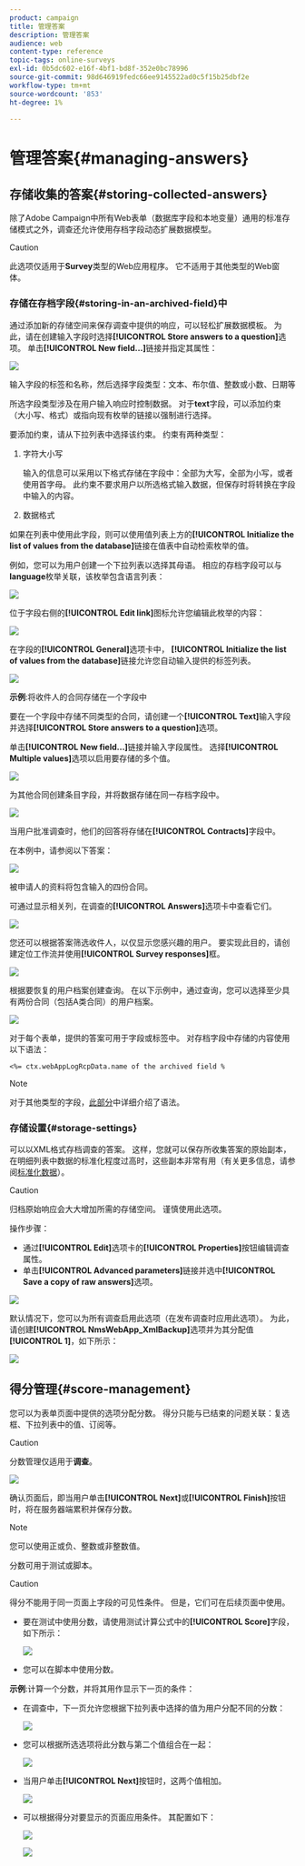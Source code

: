 ```yaml
---
product: campaign
title: 管理答案
description: 管理答案
audience: web
content-type: reference
topic-tags: online-surveys
exl-id: 0b5dc602-e16f-4bf1-bd8f-352e0bc78996
source-git-commit: 98d646919fedc66ee9145522ad0c5f15b25dbf2e
workflow-type: tm+mt
source-wordcount: '853'
ht-degree: 1%

---
```


# 管理答案{#managing-answers}

## 存储收集的答案{#storing-collected-answers}

除了Adobe Campaign中所有Web表单（数据库字段和本地变量）通用的标准存储模式之外，调查还允许使用存档字段动态扩展数据模型。

>[!CAUTION]
>
>此选项仅适用于&#x200B;**Survey**&#x200B;类型的Web应用程序。 它不适用于其他类型的Web窗体。

### 存储在存档字段{#storing-in-an-archived-field}中

通过添加新的存储空间来保存调查中提供的响应，可以轻松扩展数据模板。 为此，请在创建输入字段时选择&#x200B;**[!UICONTROL Store answers to a question]**&#x200B;选项。 单击&#x200B;**[!UICONTROL New field...]**&#x200B;链接并指定其属性：

![](assets/s_ncs_admin_survey_new_space.png)

输入字段的标签和名称，然后选择字段类型：文本、布尔值、整数或小数、日期等

所选字段类型涉及在用户输入响应时控制数据。 对于&#x200B;**text**&#x200B;字段，可以添加约束（大小写、格式）或指向现有枚举的链接以强制进行选择。

要添加约束，请从下拉列表中选择该约束。 约束有两种类型：

1. 字符大小写

   输入的信息可以采用以下格式存储在字段中：全部为大写，全部为小写，或者使用首字母。 此约束不要求用户以所选格式输入数据，但保存时将转换在字段中输入的内容。

1. 数据格式

如果在列表中使用此字段，则可以使用值列表上方的&#x200B;**[!UICONTROL Initialize the list of values from the database]**&#x200B;链接在值表中自动检索枚举的值。

例如，您可以为用户创建一个下拉列表以选择其母语。 相应的存档字段可以与&#x200B;**language**&#x200B;枚举关联，该枚举包含语言列表：

![](assets/s_ncs_admin_survey_database_values_2b.png)

位于字段右侧的&#x200B;**[!UICONTROL Edit link]**&#x200B;图标允许您编辑此枚举的内容：

![](assets/s_ncs_admin_survey_database_values_2c.png)

在字段的&#x200B;**[!UICONTROL General]**&#x200B;选项卡中， **[!UICONTROL Initialize the list of values from the database]**&#x200B;链接允许您自动输入提供的标签列表。

![](assets/s_ncs_admin_survey_database_values_2.png)

**示例**:将收件人的合同存储在一个字段中

要在一个字段中存储不同类型的合同，请创建一个&#x200B;**[!UICONTROL Text]**&#x200B;输入字段并选择&#x200B;**[!UICONTROL Store answers to a question]**&#x200B;选项。

单击&#x200B;**[!UICONTROL New field...]**&#x200B;链接并输入字段属性。 选择&#x200B;**[!UICONTROL Multiple values]**&#x200B;选项以启用要存储的多个值。

![](assets/s_ncs_admin_survey_storage_multi_ex1.png)

为其他合同创建条目字段，并将数据存储在同一存档字段中。

![](assets/s_ncs_admin_survey_storage_multi_ex2.png)

当用户批准调查时，他们的回答将存储在&#x200B;**[!UICONTROL Contracts]**&#x200B;字段中。

在本例中，请参阅以下答案：

![](assets/s_ncs_admin_survey_storage_multi_ex3.png)

被申请人的资料将包含输入的四份合同。

可通过显示相关列，在调查的&#x200B;**[!UICONTROL Answers]**&#x200B;选项卡中查看它们。

![](assets/s_ncs_admin_survey_storage_multi_ex4.png)

您还可以根据答案筛选收件人，以仅显示您感兴趣的用户。 要实现此目的，请创建定位工作流并使用&#x200B;**[!UICONTROL Survey responses]**&#x200B;框。

![](assets/s_ncs_admin_survey_read_responses_wf.png)

根据要恢复的用户档案创建查询。 在以下示例中，通过查询，您可以选择至少具有两份合同（包括A类合同）的用户档案。

![](assets/s_ncs_admin_survey_read_responses_edit.png)

对于每个表单，提供的答案可用于字段或标签中。 对存档字段中存储的内容使用以下语法：

```
<%= ctx.webAppLogRcpData.name of the archived field %
```

>[!NOTE]
>
>对于其他类型的字段，[此部分](../../platform/using/about-queries-in-campaign.md)中详细介绍了语法。

### 存储设置{#storage-settings}

可以以XML格式存档调查的答案。 这样，您就可以保存所收集答案的原始副本，在明细列表中数据的标准化程度过高时，这些副本非常有用（有关更多信息，请参阅[标准化数据](../../web/using/publish--track-and-use-collected-data.md#standardizing-data)）。

>[!CAUTION]
>
>归档原始响应会大大增加所需的存储空间。 谨慎使用此选项。

操作步骤：

* 通过&#x200B;**[!UICONTROL Edit]**&#x200B;选项卡的&#x200B;**[!UICONTROL Properties]**&#x200B;按钮编辑调查属性。
* 单击&#x200B;**[!UICONTROL Advanced parameters]**&#x200B;链接并选中&#x200B;**[!UICONTROL Save a copy of raw answers]**&#x200B;选项。

![](assets/s_ncs_admin_survey_xml_archive_option.png)

默认情况下，您可以为所有调查启用此选项（在发布调查时应用此选项）。 为此，请创建&#x200B;**[!UICONTROL NmsWebApp_XmlBackup]**&#x200B;选项并为其分配值&#x200B;**[!UICONTROL 1]**，如下所示：

![](assets/s_ncs_admin_survey_xml_global_option.png)

## 得分管理{#score-management}

您可以为表单页面中提供的选项分配分数。 得分只能与已结束的问题关联：复选框、下拉列表中的值、订阅等。

>[!CAUTION]
>
>分数管理仅适用于&#x200B;**调查**。

![](assets/s_ncs_admin_survey_score_create.png)

确认页面后，即当用户单击&#x200B;**[!UICONTROL Next]**&#x200B;或&#x200B;**[!UICONTROL Finish]**&#x200B;按钮时，将在服务器端累积并保存分数。

>[!NOTE]
>
>您可以使用正或负、整数或非整数值。

分数可用于测试或脚本。

>[!CAUTION]
>
>得分不能用于同一页面上字段的可见性条件。 但是，它们可在后续页面中使用。

* 要在测试中使用分数，请使用测试计算公式中的&#x200B;**[!UICONTROL Score]**&#x200B;字段，如下所示：

   ![](assets/s_ncs_admin_survey_score_in_a_test.png)

* 您可以在脚本中使用分数。

**示例**:计算一个分数，并将其用作显示下一页的条件：

* 在调查中，下一页允许您根据下拉列表中选择的值为用户分配不同的分数：

   ![](assets/s_ncs_admin_survey_score_exa.png)

* 您可以根据所选选项将此分数与第二个值组合在一起：

   ![](assets/s_ncs_admin_survey_score_exb.png)

* 当用户单击&#x200B;**[!UICONTROL Next]**&#x200B;按钮时，这两个值相加。

   ![](assets/s_ncs_admin_survey_score_exe.png)

* 可以根据得分对要显示的页面应用条件。 其配置如下：

   ![](assets/s_ncs_admin_survey_score_exd.png)

   ![](assets/s_ncs_admin_survey_score_exg.png)
